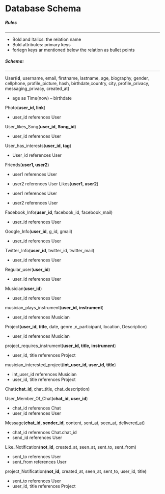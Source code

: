 #  Database Schema
##### Rules
----------------------
- Bold and Italics: the relation name
- Bold attributes: primary keys
- foriegn keys ar mentioned below the relation as bullet points
##### Schema:
-------------------
User(**id**, username, email, firstname, lastname, age, biography, gender, cellphone, profile_picture, hash, birthdate,country, city, profile_privacy, messaging_privacy, created_at)

- age as Time(now) – birthdate

Photo(**user_id, link**)
- user_id references User

User_likes_Song(**user_id, Song_id**)

- user_id references User

User_has_interests(**user_id, tag**)

- User_id references User

Friends(**user1, user2**)

- user1 references User
- user2 references User
Likes(**user1, user2**)

- user1 references User
- user2 references User

Facebook_Info(**user_id**, facebook_id, facebook_mail)

- user_id references User

Google_Info(**user_id**, g_id, gmail)

- user_id references User

Twitter_Info(**user_id**, twitter_id, twitter_mail)

- user_id references User


Regular_user(**user_id**)

- user_id references User

Musician(**user_id**)

- user_id references User



musician_plays_instrument(**user_id, instrument**)

- user_id references Musician

Project(**user_id, title**, date, genre ,n_participant, location, Description)

- user_id references Musician

project_requires_instrument(**user_id, title, instrument**)

- user_id, title references Project


musician_interested_project(**int_user_id, user_id, title**)

- int_user_id references Musician
- user_id, title references Project

Chat(**chat_id**, chat_title, chat_description)

User_Member_Of_Chat(**chat_id, user_id**)

- chat_id references Chat
- user_id references User

Message(**chat_id, sender_id**, content, sent_at, seen_at, delivered_at)

- chat_id references Chat.chat_id
- send_id references User

Like_Notification(**not_id**, created_at, seen_at, sent_to, sent_from)

- sent_to references User
- sent_from references User

project_Notification(**not_id**, created_at, seen_at, sent_to, user_id, title)
- sent_to references User
- user_id, title references Project
 